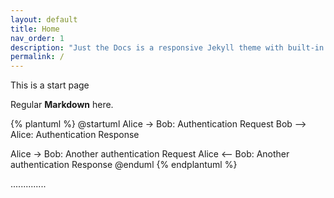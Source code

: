 ```yaml
---
layout: default
title: Home
nav_order: 1
description: "Just the Docs is a responsive Jekyll theme with built-in search that is easily customizable and hosted on GitHub Pages."
permalink: /
---
```

This is a start page


Regular **Markdown** here.

{% plantuml %}
@startuml
Alice -> Bob: Authentication Request
Bob --> Alice: Authentication Response

Alice -> Bob: Another authentication Request
Alice <-- Bob: Another authentication Response
@enduml
{% endplantuml %}

..............